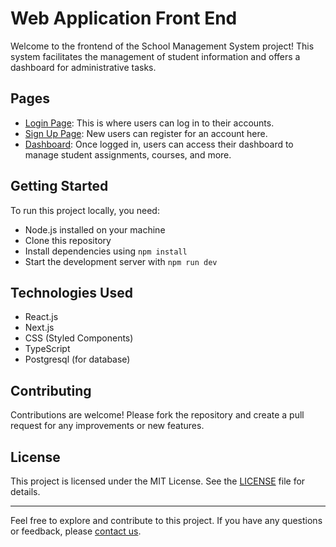 # Web Application Front End

Welcome to the frontend of the School Management System project! This system facilitates the management of student information and offers a dashboard for administrative tasks.

## Pages

- [Login Page](http://localhost:3000/login/page): This is where users can log in to their accounts.
- [Sign Up Page](http://localhost:3000/register/page): New users can register for an account here.
- [Dashboard](http://localhost:3000/dashboard/page): Once logged in, users can access their dashboard to manage student assignments, courses, and more.

## Getting Started

To run this project locally, you need:

- Node.js installed on your machine
- Clone this repository
- Install dependencies using `npm install`
- Start the development server with `npm run dev`

## Technologies Used

- React.js
- Next.js
- CSS (Styled Components)
- TypeScript
- Postgresql (for database)

## Contributing

Contributions are welcome! Please fork the repository and create a pull request for any improvements or new features.

## License

This project is licensed under the MIT License. See the [LICENSE](/LICENSE) file for details.

---

Feel free to explore and contribute to this project. If you have any questions or feedback, please [contact us](mailto:your.email@example.com).
